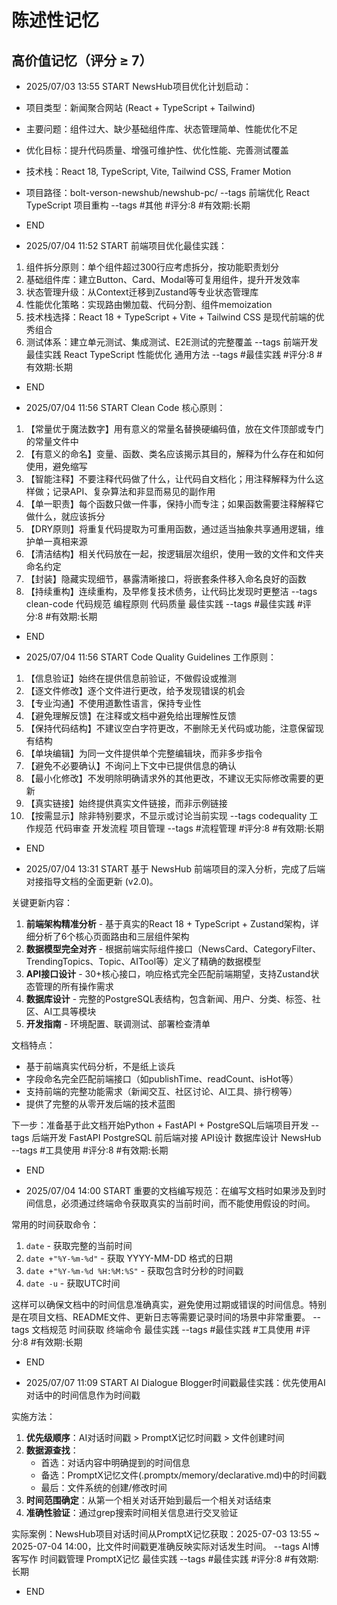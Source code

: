 # 陈述性记忆

## 高价值记忆（评分 ≥ 7）

- 2025/07/03 13:55 START
NewsHub项目优化计划启动：
- 项目类型：新闻聚合网站 (React + TypeScript + Tailwind)
- 主要问题：组件过大、缺少基础组件库、状态管理简单、性能优化不足
- 优化目标：提升代码质量、增强可维护性、优化性能、完善测试覆盖
- 技术栈：React 18, TypeScript, Vite, Tailwind CSS, Framer Motion
- 项目路径：bolt-verson-newshub/newshub-pc/ --tags 前端优化 React TypeScript 项目重构
--tags #其他 #评分:8 #有效期:长期
- END



- 2025/07/04 11:52 START
前端项目优化最佳实践：
1. 组件拆分原则：单个组件超过300行应考虑拆分，按功能职责划分
2. 基础组件库：建立Button、Card、Modal等可复用组件，提升开发效率
3. 状态管理升级：从Context迁移到Zustand等专业状态管理库
4. 性能优化策略：实现路由懒加载、代码分割、组件memoization
5. 技术栈选择：React 18 + TypeScript + Vite + Tailwind CSS 是现代前端的优秀组合
6. 测试体系：建立单元测试、集成测试、E2E测试的完整覆盖 --tags 前端开发 最佳实践 React TypeScript 性能优化 通用方法
--tags #最佳实践 #评分:8 #有效期:长期
- END

- 2025/07/04 11:56 START
Clean Code 核心原则：
1. 【常量优于魔法数字】用有意义的常量名替换硬编码值，放在文件顶部或专门的常量文件中
2. 【有意义的命名】变量、函数、类名应该揭示其目的，解释为什么存在和如何使用，避免缩写
3. 【智能注释】不要注释代码做了什么，让代码自文档化；用注释解释为什么这样做；记录API、复杂算法和非显而易见的副作用
4. 【单一职责】每个函数只做一件事，保持小而专注；如果函数需要注释解释它做什么，就应该拆分
5. 【DRY原则】将重复代码提取为可重用函数，通过适当抽象共享通用逻辑，维护单一真相来源
6. 【清洁结构】相关代码放在一起，按逻辑层次组织，使用一致的文件和文件夹命名约定
7. 【封装】隐藏实现细节，暴露清晰接口，将嵌套条件移入命名良好的函数
8. 【持续重构】连续重构，及早修复技术债务，让代码比发现时更整洁 --tags clean-code 代码规范 编程原则 代码质量 最佳实践
--tags #最佳实践 #评分:8 #有效期:长期
- END

- 2025/07/04 11:56 START
Code Quality Guidelines 工作原则：
1. 【信息验证】始终在提供信息前验证，不做假设或推测
2. 【逐文件修改】逐个文件进行更改，给予发现错误的机会
3. 【专业沟通】不使用道歉性语言，保持专业性
4. 【避免理解反馈】在注释或文档中避免给出理解性反馈
5. 【保持代码结构】不建议空白字符更改，不删除无关代码或功能，注意保留现有结构
6. 【单块编辑】为同一文件提供单个完整编辑块，而非多步指令
7. 【避免不必要确认】不询问上下文中已提供信息的确认
8. 【最小化修改】不发明除明确请求外的其他更改，不建议无实际修改需要的更新
9. 【真实链接】始终提供真实文件链接，而非示例链接
10. 【按需显示】除非特别要求，不显示或讨论当前实现 --tags codequality 工作规范 代码审查 开发流程 项目管理
--tags #流程管理 #评分:8 #有效期:长期
- END

- 2025/07/04 13:31 START
基于 NewsHub 前端项目的深入分析，完成了后端对接指导文档的全面更新 (v2.0)。

关键更新内容：
1. **前端架构精准分析** - 基于真实的React 18 + TypeScript + Zustand架构，详细分析了6个核心页面路由和三层组件架构
2. **数据模型完全对齐** - 根据前端实际组件接口（NewsCard、CategoryFilter、TrendingTopics、Topic、AITool等）定义了精确的数据模型
3. **API接口设计** - 30+核心接口，响应格式完全匹配前端期望，支持Zustand状态管理的所有操作需求
4. **数据库设计** - 完整的PostgreSQL表结构，包含新闻、用户、分类、标签、社区、AI工具等模块
5. **开发指南** - 环境配置、联调测试、部署检查清单

文档特点：
- 基于前端真实代码分析，不是纸上谈兵
- 字段命名完全匹配前端接口（如publishTime、readCount、isHot等）
- 支持前端的完整功能需求（新闻交互、社区讨论、AI工具、排行榜等）
- 提供了完整的从零开发后端的技术蓝图

下一步：准备基于此文档开始Python + FastAPI + PostgreSQL后端项目开发 --tags 后端开发 FastAPI PostgreSQL 前后端对接 API设计 数据库设计 NewsHub
--tags #工具使用 #评分:8 #有效期:长期
- END

- 2025/07/04 14:00 START
重要的文档编写规范：在编写文档时如果涉及到时间信息，必须通过终端命令获取真实的当前时间，而不能使用假设的时间。

常用的时间获取命令：
1. `date` - 获取完整的当前时间
2. `date +"%Y-%m-%d"` - 获取 YYYY-MM-DD 格式的日期
3. `date +"%Y-%m-%d %H:%M:%S"` - 获取包含时分秒的时间戳
4. `date -u` - 获取UTC时间

这样可以确保文档中的时间信息准确真实，避免使用过期或错误的时间信息。特别是在项目文档、README文件、更新日志等需要记录时间的场景中非常重要。 --tags 文档规范 时间获取 终端命令 最佳实践
--tags #最佳实践 #工具使用 #评分:8 #有效期:长期
- END

- 2025/07/07 11:09 START
AI Dialogue Blogger时间戳最佳实践：优先使用AI对话中的时间信息作为时间戳

实施方法：
1. **优先级顺序**：AI对话时间戳 > PromptX记忆时间戳 > 文件创建时间
2. **数据源查找**：
   - 首选：对话内容中明确提到的时间信息
   - 备选：PromptX记忆文件(.promptx/memory/declarative.md)中的时间戳
   - 最后：文件系统的创建/修改时间
3. **时间范围确定**：从第一个相关对话开始到最后一个相关对话结束
4. **准确性验证**：通过grep搜索时间相关信息进行交叉验证

实际案例：NewsHub项目对话时间从PromptX记忆获取：2025-07-03 13:55 ~ 2025-07-04 14:00，比文件时间戳更准确反映实际对话发生时间。 --tags AI博客写作 时间戳管理 PromptX记忆 最佳实践
--tags #最佳实践 #评分:8 #有效期:长期
- END